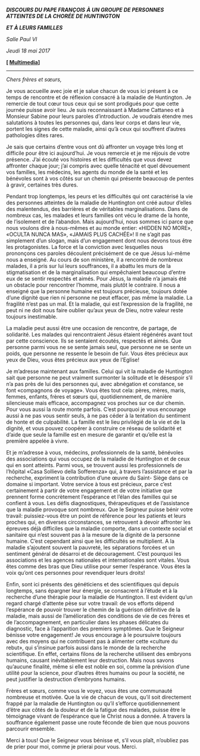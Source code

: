 ***DISCOURS DU PAPE FRANÇOIS*** ***À UN GROUPE DE PERSONNES ATTEINTES DE LA CHORÉE*** ***DE HUNTINGTON***

***ET À LEURS FAMILLES***

*Salle Paul VI*

*Jeudi 18 mai 2017*

**\[ [Multimedia](http://w2.vatican.va/content/francesco/fr/events/event.dir.html/content/vaticanevents/fr/2017/5/18/malati-huntington.html)\]**

* * *

*Chers frères et sœurs,*

Je vous accueille avec joie et je salue chacun de vous ici présent à ce temps de rencontre et de réflexion consacré à la maladie de Huntington. Je remercie de tout cœur tous ceux qui se sont prodigués pour que cette journée puisse avoir lieu. Je suis reconnaissant à Madame Cattaneo et à Monsieur Sabine pour leurs paroles d’introduction. Je voudrais étendre mes salutations à toutes les personnes qui, dans leur corps et dans leur vie, portent les signes de cette maladie, ainsi qu’à ceux qui souffrent d’autres pathologies dites rares.

Je sais que certains d’entre vous ont dû affronter un voyage très long et difficile pour être ici aujourd’hui. Je vous remercie et je me réjouis de votre présence. J’ai écouté vos histoires et les difficultés que vous devez affronter chaque jour; j’ai compris avec quelle ténacité et quel dévouement vos familles, les médecins, les agents du monde de la santé et les bénévoles sont à vos côtés sur un chemin qui présente beaucoup de pentes à gravir, certaines très dures.

Pendant trop longtemps, les peurs et les difficultés qui ont caractérisé la vie des personnes atteintes de la maladie de Huntington ont créé autour d’elles des malentendus, des barrières et de véritables marginalisations. Dans de nombreux cas, les malades et leurs familles ont vécu le drame de la honte, de l’isolement et de l’abandon. Mais aujourd’hui, nous sommes ici parce que nous voulons dire à nous-mêmes et au monde entier: «HIDDEN NO MORE», «OCULTA NUNCA MAS», «JAMAIS PLUS CACHÉE»! Il ne s’agit pas simplement d’un slogan, mais d’un engagement dont nous devons tous être les protagonistes. La force et la conviction avec lesquelles nous prononçons ces paroles découlent précisément de ce que Jésus lui-même nous a enseigné. Au cours de son ministère, il a rencontré de nombreux malades, il a pris sur lui leurs souffrances, il a abattu les murs de la stigmatisation et de la marginalisation qui empêchaient beaucoup d’entre eux de se sentir respectés et aimés. Pour Jésus, la maladie n’a jamais été un obstacle pour rencontrer l’homme, mais plutôt le contraire. Il nous a enseigné que la personne humaine est toujours précieuse, toujours dotée d’une dignité que rien ni personne ne peut effacer, pas même la maladie. La fragilité n’est pas un mal. Et la maladie, qui est l’expression de la fragilité, ne peut ni ne doit nous faire oublier qu’aux yeux de Dieu, notre valeur reste toujours inestimable.

La maladie peut aussi être une occasion de rencontre, de partage, de solidarité. Les malades qui rencontraient Jésus étaient régénérés avant tout par cette conscience. Ils se sentaient écoutés, respectés et aimés. Que personne parmi vous ne se sente jamais seul, que personne ne se sente un poids, que personne ne ressente le besoin de fuir. Vous êtes précieux aux yeux de Dieu, vous êtes précieux aux yeux de l’Eglise!

Je m’adresse maintenant aux familles. Celui qui vit la maladie de Huntington sait que personne ne peut vraiment surmonter la solitude et le désespoir s’il n’a pas près de lui des personnes qui, avec abnégation et constance, se font «compagnons de voyage». Vous êtes tout cela: pères, mères, maris, femmes, enfants, frères et sœurs qui, quotidiennement, de manière silencieuse mais efficace, accompagnez vos proches sur ce dur chemin. Pour vous aussi la route monte parfois. C’est pourquoi je vous encourage aussi à ne pas vous sentir seuls, à ne pas céder à la tentation du sentiment de honte et de culpabilité. La famille est le lieu privilégié de la vie et de la dignité, et vous pouvez coopérer à construire ce réseau de solidarité et d’aide que seule la famille est en mesure de garantir et qu’elle est la première appelée à vivre.

Et je m’adresse à vous, médecins, professionnels de la santé, bénévoles des associations qui vous occupez de la maladie de Huntington et de ceux qui en sont atteints. Parmi vous, se trouvent aussi les professionnels de l’hôpital «Casa Sollievo della Sofferenza» qui, à travers l’assistance et par la recherche, expriment la contribution d’une œuvre du Saint- Siège dans ce domaine si important. Votre service à tous est précieux, parce c’est certainement à partir de votre engagement et de votre initiative que prennent forme concrètement l’espérance et l’élan des familles qui se confient à vous. Les défis diagnostiques, thérapeutiques et de l’assistance que la maladie provoque sont nombreux. Que le Seigneur puisse bénir votre travail: puissiez-vous être un point de référence pour les patients et leurs proches qui, en diverses circonstances, se retrouvent à devoir affronter les épreuves déjà difficiles que la maladie comporte, dans un contexte social et sanitaire qui n’est souvent pas à la mesure de la dignité de la personne humaine. C’est cependant ainsi que les difficultés se multiplient. A la maladie s’ajoutent souvent la pauvreté, les séparations forcées et un sentiment général de désarroi et de découragement. C’est pourquoi les associations et les agences nationales et internationales sont vitales. Vous êtes comme des bras que Dieu utilise pour semer l’espérance. Vous êtes la voix qu’ont ces personnes pour revendiquer leurs droits!

Enfin, sont ici présents des généticiens et des scientifiques qui depuis longtemps, sans épargner leur énergie, se consacrent à l’étude et à la recherche d’une thérapie pour la maladie de Huntington. Il est évident qu’un regard chargé d’attente pèse sur votre travail: de vos efforts dépend l’espérance de pouvoir trouver le chemin de la guérison définitive de la maladie, mais aussi de l’amélioration des conditions de vie de ces frères et de l’accompagnement, en particulier dans les phases délicates du diagnostic, face à l’apparition des premiers symptômes. Que le Seigneur bénisse votre engagement! Je vous encourage à le poursuivre toujours avec des moyens qui ne contribuent pas à alimenter cette «culture du rebut», qui s’insinue parfois aussi dans le monde de la recherche scientifique. En effet, certains filons de la recherche utilisent des embryons humains, causant inévitablement leur destruction. Mais nous savons qu’aucune finalité, même si elle est noble en soi, comme la prévision d’une utilité pour la science, pour d’autres êtres humains ou pour la société, ne peut justifier la destruction d’embryons humains.

Frères et sœurs, comme vous le voyez, vous êtes une communauté nombreuse et motivée. Que la vie de chacun de vous, qu’il soit directement frappé par la maladie de Huntington ou qu’il s’efforce quotidiennement d’être aux côtés de la douleur et de la fatigue des malades, puisse être le témoignage vivant de l’espérance que le Christ nous a donnée. A travers la souffrance également passe une route féconde de bien que nous pouvons parcourir ensemble.

Merci à tous! Que le Seigneur vous bénisse et, s’il vous plaît, n’oubliez pas de prier pour moi, comme je prierai pour vous. Merci.